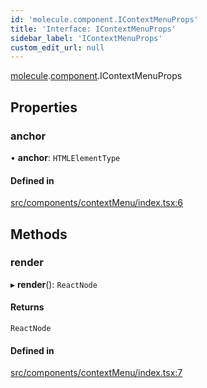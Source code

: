 ```yaml
---
id: 'molecule.component.IContextMenuProps'
title: 'Interface: IContextMenuProps'
sidebar_label: 'IContextMenuProps'
custom_edit_url: null
---
```


[molecule](../namespaces/molecule).[component](../namespaces/molecule.component).IContextMenuProps

## Properties

### anchor

• **anchor**: `HTMLElementType`

#### Defined in

[src/components/contextMenu/index.tsx:6](https://github.com/DTStack/molecule/blob/1b0aa04/src/components/contextMenu/index.tsx#L6)

## Methods

### render

▸ **render**(): `ReactNode`

#### Returns

`ReactNode`

#### Defined in

[src/components/contextMenu/index.tsx:7](https://github.com/DTStack/molecule/blob/1b0aa04/src/components/contextMenu/index.tsx#L7)
